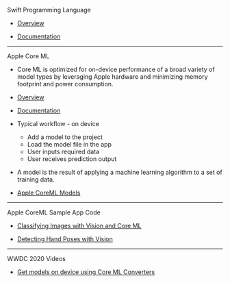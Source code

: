Swift Programming Language

* [Overview](https://developer.apple.com/swift/)

* [Documentation](https://docs.swift.org/swift-book/documentation/the-swift-programming-language/)

- - - -

Apple Core ML

* Core ML is optimized for on-device performance of a broad variety of model 
    types by leveraging Apple hardware and minimizing memory footprint and power consumption.
  
* [Overview](https://developer.apple.com/machine-learning/core-ml/)
  
* [Documentation](https://developer.apple.com/documentation/coreml)

* Typical workflow - on device
  * Add a model to the project
  * Load the model file in the app
  * User inputs required data
  * User receives prediction output
    
* A model is the result of applying a machine learning algorithm to a set of training data.

* [Apple CoreML Models](https://developer.apple.com/machine-learning/models/)

- - - -

Apple CoreML Sample App Code

* [Classifying Images with Vision and Core ML](https://developer.apple.com/documentation/vision/classifying_images_with_vision_and_core_ml)

* [Detecting Hand Poses with Vision](https://developer.apple.com/documentation/vision/detecting_hand_poses_with_vision)

- - - -

WWDC 2020 Videos

* [Get models on device using Core ML Converters](https://developer.apple.com/videos/play/wwdc2020/10153/) 

